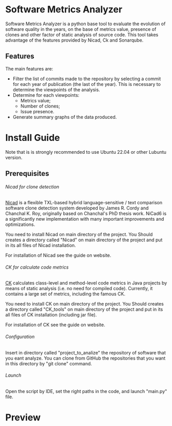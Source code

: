 # Software Metrics Analyzer
Software Metrics Analyzer is a python base tool to evaluate the evolution of software quality in the years, on the base of metrics value, presence of clones and other factor of static analysis of source code. This tool takes advantage of the features provided by Nicad, Ck and Sonarqube.

## Features
The main features are:
- Filter the list of commits made to the repository by selecting a commit for each year of publication (the last of the year). This is necessary to determine the viewpoints of the analysis.
- Determine for each viewpoints:
  - Metrics value;
  - Number of clones;
  - Issue presence.
- Generate summary graphs of the data produced.

# Install Guide
Note that is is strongly recommended to use Ubuntu 22.04 or other Lubuntu version.

## Prerequisites

###### Nicad for clone detection
[Nicad](https://www.txl.ca/txl-nicaddownload.html) is a flexible TXL-based hybrid language-sensitive / text comparison software clone detection system developed by James R. Cordy and Chanchal K. Roy, originally based on Chanchal's PhD thesis work. NiCad6 is a significantly new implementation with many important improvements and optimizations.

You need to install Nicad on main directory of the project. You Should creates a directory called "Nicad" on main directory of the project and put in its all files of Nicad installation.

For installation of Nicad see the guide on  website.

###### CK for calculate code metrics
[CK](https://github.com/mauricioaniche/ck) calculates class-level and method-level code metrics in Java projects by means of static analysis (i.e. no need for compiled code). Currently, it contains a large set of metrics, including the famous CK. 

You need to install CK on main directory of the project. You Should creates a directory called "CK_tools" on main directory of the project and put in its all files of CK installation (including jar file).

For installation of CK see the guide on  website.

###### Configuration
Insert in directory called "project_to_analize" the repository of software that you eant analyze. You can clone from GitHub the repositories that you want in this directory by "git clone" command.

###### Launch
Open the script by IDE, set the right paths in the code,  and launch "main.py" file.

# Preview
